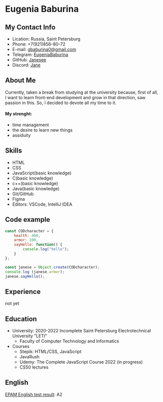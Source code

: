 # Eugenia Baburina
## My Contact Info
- Lication: Russia, Saint Petersburg
- Phone: +7(921)856-80-72
- E-mail: gbaburina0@gmail.com
- Telegram: [EugeniaBaburina](https://t.me/EugeniaBaburina)
- GitHub: [Janesee](https://github.com/Janesee)
- Discord: [Jane](https://discordapp.com/users/481051059771539466/)
## About Me
Currently, taken a break from studying at the university because, first of all, I want to learn front-end development and grow in that direction, 
saw passion in this. So, I decided to devote all my time to it.
#### My strenght:
* time management
* the desire to learn new things
* assiduity
## Skills
- HTML
- CSS
- JavaScript(basic knowledge)
- C(basic knowledge)
- c++(basic knowledge)
- Java(basic knowledge)
- Git/GitHub
- Figma
- Editors: VSCode, IntelliJ IDEA
## Code example
```JavaScript
const CODcharacter = {
    health: 400,
    armor: 100,
    sayHello: function() {
        console.log("hello");
    }
};

const janese = Object.create(CODcharacter); 
console.log (janese.armor);
janese.sayHello();
```
## Experience
not yet
## Education
- University: 2020-2022 Incomplete Saint Petersburg Electrotechnical University "LETI"
   * Faculty of Computer Technology and Informatics
- Courses
   * Stepik: HTML/CSS, JavaScript
   * JavaRush
   * Udemy: The Complete JavaScript Course 2022 (in progress)
   * CS50 lectures
## English
[EPAM English test result](https://examinator.epam.com/Main/PersonalAssignments): A2
